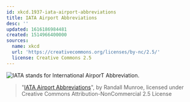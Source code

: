 ```yaml
---
id: xkcd.1937-iata-airport-abbreviations
title: IATA Airport Abbreviations
desc: ''
updated: 1616186984481
created: 1514966400000
sources:
  name: xkcd
  url: 'https://creativecommons.org/licenses/by-nc/2.5/'
  license: Creative Commons 2.5
---
```

![IATA stands for International AirporT Abbreviation.](https://imgs.xkcd.com/comics/iata_airport_abbreviations.png)
> "[IATA Airport Abbreviations](https://xkcd.com/1937/)", by Randall Munroe, licensed under Creative Commons Attribution-NonCommercial 2.5 License

